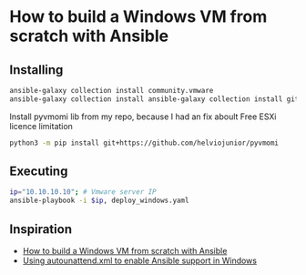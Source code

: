 # How to build a Windows VM from scratch with Ansible

## Installing

```bash
ansible-galaxy collection install community.vmware
ansible-galaxy collection install ansible-galaxy collection install git+https://github.com/helviojunior/ansible-vmware-floppy.git
```

Install pyvmomi lib from my repo, because I had an fix aboult Free ESXi licence limitation
```bash
python3 -m pip install git+https://github.com/helviojunior/pyvmomi
```

## Executing

```bash
ip="10.10.10.10"; # Vmware server IP
ansible-playbook -i $ip, deploy_windows.yaml
```

## Inspiration
- [How to build a Windows VM from scratch with Ansible](https://madlabber.wordpress.com/2019/06/23/how-to-build-a-windows-vm-from-scratch-with-ansible/comment-page-1)
- [Using autounattend.xml to enable Ansible support in Windows](https://madlabber.wordpress.com/2019/06/19/using-autounattend-xml-to-enable-ansible-support-in-windows/)